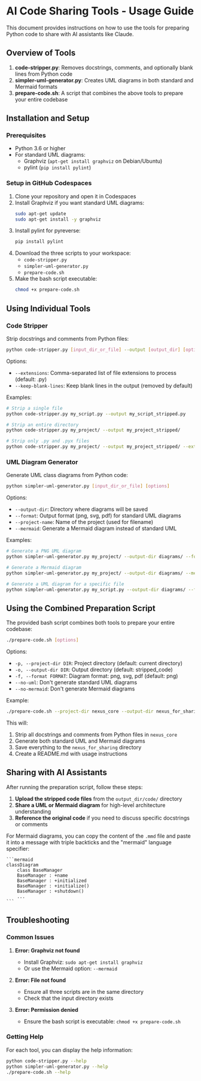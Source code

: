 # AI Code Sharing Tools - Usage Guide

This document provides instructions on how to use the tools for preparing Python code to share with AI assistants like Claude.

## Overview of Tools

1. **code-stripper.py**: Removes docstrings, comments, and optionally blank lines from Python code
2. **simpler-uml-generator.py**: Creates UML diagrams in both standard and Mermaid formats
3. **prepare-code.sh**: A script that combines the above tools to prepare your entire codebase

## Installation and Setup

### Prerequisites

- Python 3.6 or higher
- For standard UML diagrams: 
  - Graphviz (`apt-get install graphviz` on Debian/Ubuntu)
  - pylint (`pip install pylint`)

### Setup in GitHub Codespaces

1. Clone your repository and open it in Codespaces
2. Install Graphviz if you want standard UML diagrams:
   ```bash
   sudo apt-get update
   sudo apt-get install -y graphviz
   ```
3. Install pylint for pyreverse:
   ```bash
   pip install pylint
   ```
4. Download the three scripts to your workspace:
   - `code-stripper.py`
   - `simpler-uml-generator.py`
   - `prepare-code.sh`
5. Make the bash script executable:
   ```bash
   chmod +x prepare-code.sh
   ```

## Using Individual Tools

### Code Stripper

Strip docstrings and comments from Python files:

```bash
python code-stripper.py [input_dir_or_file] --output [output_dir] [options]
```

Options:
- `--extensions`: Comma-separated list of file extensions to process (default: .py)
- `--keep-blank-lines`: Keep blank lines in the output (removed by default)

Examples:
```bash
# Strip a single file
python code-stripper.py my_script.py --output my_script_stripped.py

# Strip an entire directory
python code-stripper.py my_project/ --output my_project_stripped/

# Strip only .py and .pyx files
python code-stripper.py my_project/ --output my_project_stripped/ --extensions .py,.pyx
```

### UML Diagram Generator

Generate UML class diagrams from Python code:

```bash
python simpler-uml-generator.py [input_dir_or_file] [options]
```

Options:
- `--output-dir`: Directory where diagrams will be saved
- `--format`: Output format (png, svg, pdf) for standard UML diagrams
- `--project-name`: Name of the project (used for filename)
- `--mermaid`: Generate a Mermaid diagram instead of standard UML

Examples:
```bash
# Generate a PNG UML diagram
python simpler-uml-generator.py my_project/ --output-dir diagrams/ --format png

# Generate a Mermaid diagram
python simpler-uml-generator.py my_project/ --output-dir diagrams/ --mermaid

# Generate a UML diagram for a specific file
python simpler-uml-generator.py my_script.py --output-dir diagrams/ --format svg
```

## Using the Combined Preparation Script

The provided bash script combines both tools to prepare your entire codebase:

```bash
./prepare-code.sh [options]
```

Options:
- `-p, --project-dir DIR`: Project directory (default: current directory)
- `-o, --output-dir DIR`: Output directory (default: stripped_code)
- `-f, --format FORMAT`: Diagram format: png, svg, pdf (default: png)
- `--no-uml`: Don't generate standard UML diagrams
- `--no-mermaid`: Don't generate Mermaid diagrams

Example:
```bash
./prepare-code.sh --project-dir nexus_core --output-dir nexus_for_sharing
```

This will:
1. Strip all docstrings and comments from Python files in `nexus_core`
2. Generate both standard UML and Mermaid diagrams
3. Save everything to the `nexus_for_sharing` directory
4. Create a README.md with usage instructions

## Sharing with AI Assistants

After running the preparation script, follow these steps:

1. **Upload the stripped code files** from the `output_dir/code/` directory
2. **Share a UML or Mermaid diagram** for high-level architecture understanding
3. **Reference the original code** if you need to discuss specific docstrings or comments

For Mermaid diagrams, you can copy the content of the `.mmd` file and paste it into a message with triple backticks and the "mermaid" language specifier:

````
```mermaid
classDiagram
    class BaseManager
    BaseManager : +name
    BaseManager : +initialized
    BaseManager : +initialize()
    BaseManager : +shutdown()
    ...
```
````

## Troubleshooting

### Common Issues

1. **Error: Graphviz not found**
   - Install Graphviz: `sudo apt-get install graphviz`
   - Or use the Mermaid option: `--mermaid`

2. **Error: File not found**
   - Ensure all three scripts are in the same directory
   - Check that the input directory exists

3. **Error: Permission denied**
   - Ensure the bash script is executable: `chmod +x prepare-code.sh`

### Getting Help

For each tool, you can display the help information:

```bash
python code-stripper.py --help
python simpler-uml-generator.py --help
./prepare-code.sh --help
```
